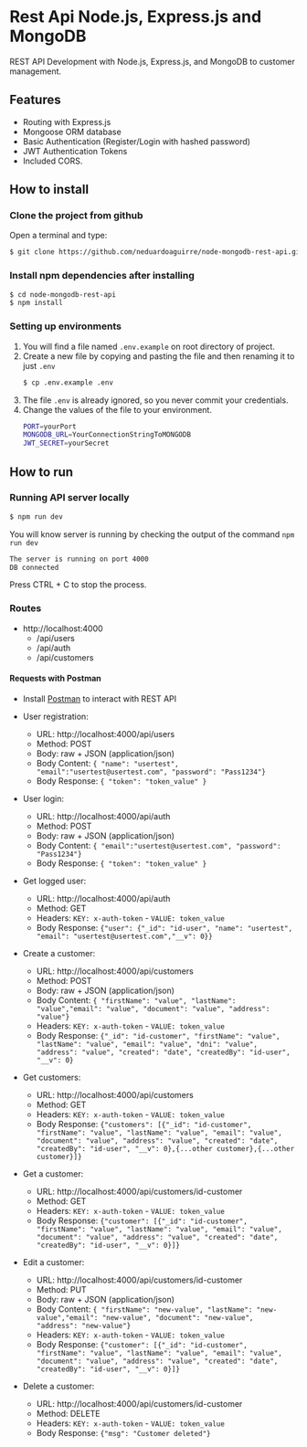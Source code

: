 # Rest Api Node.js, Express.js and MongoDB

REST API Development with Node.js, Express.js, and MongoDB to customer management.

## Features

- Routing with Express.js
- Mongoose ORM database
- Basic Authentication (Register/Login with hashed password)
- JWT Authentication Tokens
- Included CORS.

## How to install

### Clone the project from github

Open a terminal and type:

```sh
$ git clone https://github.com/neduardoaguirre/node-mongodb-rest-api.git
```

### Install npm dependencies after installing

```sh
$ cd node-mongodb-rest-api
$ npm install
```

### Setting up environments

1.  You will find a file named `.env.example` on root directory of project.
2.  Create a new file by copying and pasting the file and then renaming it to just `.env`
    ```sh
    $ cp .env.example .env
    ```
3.  The file `.env` is already ignored, so you never commit your credentials.
4.  Change the values of the file to your environment.
    ```sh
    PORT=yourPort
    MONGODB_URL=YourConnectionStringToMONGODB
    JWT_SECRET=yourSecret
    ```

## How to run

### Running API server locally

```sh
$ npm run dev
```

You will know server is running by checking the output of the command `npm run dev`

```sh
The server is running on port 4000
DB connected
```

Press CTRL + C to stop the process.

### Routes

- http://localhost:4000
  - /api/users
  - /api/auth
  - /api/customers

#### Requests with Postman

- Install [Postman](https://www.getpostman.com/apps) to interact with REST API

- User registration:

  - URL: http://localhost:4000/api/users
  - Method: POST
  - Body: raw + JSON (application/json)
  - Body Content: `{ "name": "usertest", "email":"usertest@usertest.com", "password": "Pass1234"}`
  - Body Response: `{ "token": "token_value" }`

- User login:

  - URL: http://localhost:4000/api/auth
  - Method: POST
  - Body: raw + JSON (application/json)
  - Body Content: `{ "email":"usertest@usertest.com", "password": "Pass1234"}`
  - Body Response: `{ "token": "token_value" }`

- Get logged user:

  - URL: http://localhost:4000/api/auth
  - Method: GET
  - Headers: `KEY: x-auth-token` - `VALUE: token_value`
  - Body Response: `{"user": {"_id": "id-user", "name": "usertest", "email": "usertest@usertest.com","__v": 0}}`

- Create a customer:

  - URL: http://localhost:4000/api/customers
  - Method: POST
  - Body: raw + JSON (application/json)
  - Body Content: `{ "firstName": "value", "lastName": "value","email": "value", "document": "value", "address": "value"}`
  - Headers: `KEY: x-auth-token` - `VALUE: token_value`
  - Body Response: `{"_id": "id-customer", "firstName": "value", "lastName": "value", "email": "value", "dni": "value", "address": "value", "created": "date", "createdBy": "id-user", "__v": 0}`

- Get customers:

  - URL: http://localhost:4000/api/customers
  - Method: GET
  - Headers: `KEY: x-auth-token` - `VALUE: token_value`
  - Body Response: `{"customers": [{"_id": "id-customer", "firstName": "value", "lastName": "value", "email": "value", "document": "value", "address": "value", "created": "date", "createdBy": "id-user", "__v": 0},{...other customer},{...other customer}]}`

- Get a customer:

  - URL: http://localhost:4000/api/customers/id-customer
  - Method: GET
  - Headers: `KEY: x-auth-token` - `VALUE: token_value`
  - Body Response: `{"customer": [{"_id": "id-customer", "firstName": "value", "lastName": "value", "email": "value", "document": "value", "address": "value", "created": "date", "createdBy": "id-user", "__v": 0}]}`

- Edit a customer:

  - URL: http://localhost:4000/api/customers/id-customer
  - Method: PUT
  - Body: raw + JSON (application/json)
  - Body Content: `{ "firstName": "new-value", "lastName": "new-value","email": "new-value", "document": "new-value", "address": "new-value"}`
  - Headers: `KEY: x-auth-token` - `VALUE: token_value`
  - Body Response: `{"customer": [{"_id": "id-customer", "firstName": "value", "lastName": "value", "email": "value", "document": "value", "address": "value", "created": "date", "createdBy": "id-user", "__v": 0}]}`

- Delete a customer:
  - URL: http://localhost:4000/api/customers/id-customer
  - Method: DELETE
  - Headers: `KEY: x-auth-token` - `VALUE: token_value`
  - Body Response: `{"msg": "Customer deleted"}`
